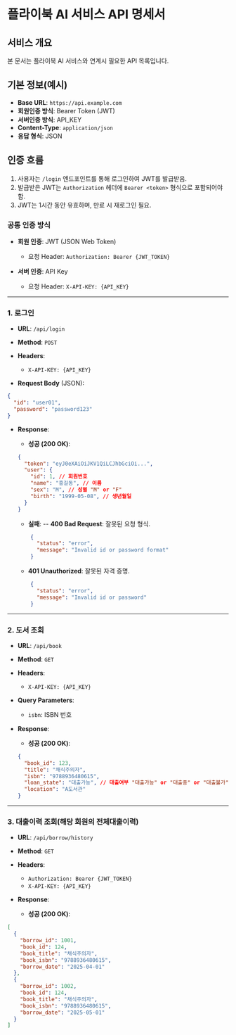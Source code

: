 # 플라이북 AI 서비스 API 명세서

## 서비스 개요
본 문서는 플라이북 AI 서비스와 연계시 필요한 API 목록입니다.

## 기본 정보(예시)
- **Base URL**: `https://api.example.com`
- **회원인증 방식**: Bearer Token (JWT)
- **서버인증 방식**: API_KEY
- **Content-Type**: `application/json`
- **응답 형식**: JSON

## 인증 흐름
1. 사용자는 `/login` 엔드포인트를 통해 로그인하여 JWT를 발급받음.
2. 발급받은 JWT는 `Authorization` 헤더에 `Bearer <token>` 형식으로 포함되어야 함.
3. JWT는 1시간 동안 유효하며, 만료 시 재로그인 필요.

### 공통 인증 방식

- **회원 인증**: JWT (JSON Web Token)

  - 요청 Header: `Authorization: Bearer {JWT_TOKEN}`

- **서버 인증**: API Key

  - 요청 Header: `X-API-KEY: {API_KEY}`

---

### 1. 로그인

- **URL**: `/api/login`
- **Method**: `POST`
- **Headers**:

  - `X-API-KEY: {API_KEY}`

- **Request Body** (JSON):

```json
{
  "id": "user01",
  "password": "password123"
}
```

- **Response**:

  - **성공 (200 OK)**:

  ```json
  {
    "token": "eyJ0eXAiOiJKV1QiLCJhbGciOi...",
    "user": {
      "id": 1, // 회원번호
      "name": "홍길동", // 이름
      "sex": "M", // 성별 "M" or "F"
      "birth": "1999-05-08", // 생년월일
    }
  }
  ```

  - **실패**:
  -- **400 Bad Request**: 잘못된 요청 형식.
  ```json
      {
        "status": "error",
        "message": "Invalid id or password format"
      }
  ```
  - **401 Unauthorized**: 잘못된 자격 증명.
  ```json
      {
        "status": "error",
        "message": "Invalid id or password"
      }
  ```

---

### 2. 도서 조회

- **URL**: `/api/book`
- **Method**: `GET`
- **Headers**:

  - `X-API-KEY: {API_KEY}`

- **Query Parameters**:
  - `isbn`: ISBN 번호

- **Response**:
  - **성공 (200 OK)**:
  ```json
  {
    "book_id": 123,
    "title": "채식주의자",
    "isbn": "9788936480615",
    "loan_state": "대출가능", // 대출여부 "대출가능" or "대출중" or "대출불가",
    "location": "A도서관"
  }
  ```

---

### 3. 대출이력 조회(해당 회원의 전체대출이력)

- **URL**: `/api/borrow/history`
- **Method**: `GET`
- **Headers**:

  - `Authorization: Bearer {JWT_TOKEN}`
  - `X-API-KEY: {API_KEY}`

- **Response**:
  - **성공 (200 OK)**:

```json
[
  {
    "borrow_id": 1001,
    "book_id": 124,
    "book_title": "채식주의자",
    "book_isbn": "9788936480615",
    "borrow_date": "2025-04-01"
  },
  {
    "borrow_id": 1002,
    "book_id": 124,
    "book_title": "채식주의자",
    "book_isbn": "9788936480615",
    "borrow_date": "2025-05-01"
  }
]
```
